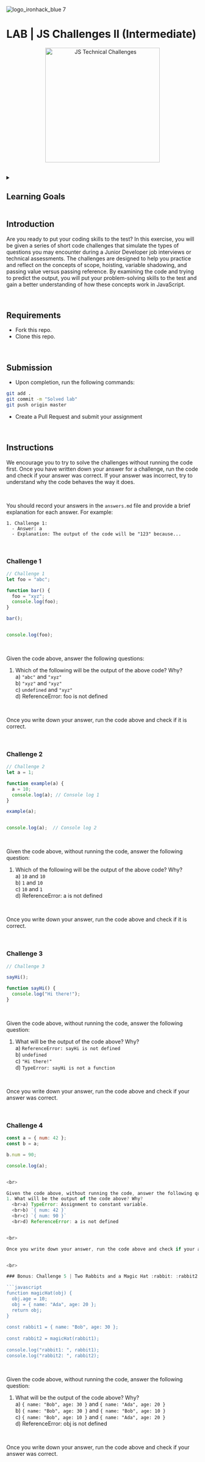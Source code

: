 ![logo_ironhack_blue 7](https://user-images.githubusercontent.com/23629340/40541063-a07a0a8a-601a-11e8-91b5-2f13e4e6b441.png)

# LAB | JS Challenges II (Intermediate)

<p align="center">
  <img src="https://media.giphy.com/media/hNk0I3uRsRkZ4pT5l8/giphy.gif" alt="JS Technical Challenges" width="300"/>
</p>

<br>

<details>
  <summary>
   <h2>Learning Goals</h2>
  </summary>

 This exercise allows you to practice and apply the concepts and techniques taught in class. 

  Upon completion of this exercise, you will be able to:

  - Determine correctly the variable scope in JavaScript code,
  - Interpret correctly how hoisting affects the variables and functions in JavaScript code,
  - Determine how variable shadowing affects the variables in JavaScript,
  - Interpret correctly how primitive values are passed and compared in JavaScript,
  - Interpret correctly how objects and arrays are passed and compared in JavaScript,
  - Interpret correctly how function parameters behave in JavaScript,

  <br>
  <hr> 

</details>

## Introduction

Are you ready to put your coding skills to the test? In this exercise, you will be given a series of short code challenges that simulate the types of questions you may encounter during a Junior Developer job interviews or technical assessments. The challenges are designed to help you practice and reflect on the concepts of scope, hoisting, variable shadowing, and passing value versus passing reference. By examining the code and trying to predict the output, you will put your problem-solving skills to the test and gain a better understanding of how these concepts work in JavaScript.

<br>

## Requirements

- Fork this repo.
- Clone this repo.

<br>

## Submission

- Upon completion, run the following commands:

```bash
git add .
git commit -m "Solved lab"
git push origin master
```

- Create a Pull Request and submit your assignment

<br>



## Instructions

We encourage you to try to solve the challenges without running the code first. Once you have written down your answer for a challenge, run the code and check if your answer was correct. If your answer was incorrect, try to understand why the code behaves the way it does.

<br>

You should record your answers in the `answers.md` file and provide a brief explanation for each answer. For example:

```text
1. Challenge 1:
  - Answer: a
  - Explanation: The output of the code will be "123" because...
```

<br>

### Challenge 1

```javascript
// Challenge 1
let foo = "abc";

function bar() {
  foo = "xyz";
  console.log(foo);
}

bar();


console.log(foo);
```

<br>

Given the code above, answer the following questions:

1. Which of the following will be the output of the above code? Why?
  <br>a) `"abc"` and `"xyz"`
  <br>b) `"xyz"` and `"xyz"`
  <br>c) `undefined` and `"xyz"`
  <br>d) ReferenceError: foo is not defined


<br>

Once you write down your answer, run the code above and check if it is correct.


<br>

### Challenge 2

```javascript
// Challenge 2
let a = 1;

function example(a) {
  a = 10;
  console.log(a); // Console log 1
}

example(a);


console.log(a);  // Console log 2
```

<br>

Given the code above, without running the code, answer the following question:

1. Which of the following will be the output of the above code? Why?
  <br>a) `10` and `10`
  <br>b) `1` and `10`
  <br>c) `10` and `1`
  <br>d) ReferenceError: a is not defined


<br>

Once you write down your answer, run the code above and check if it is correct.

<br>

### Challenge 3

```javascript
// Challenge 3

sayHi();

function sayHi() {
  console.log("Hi there!");
}
```

<br>

Given the code above, without running the code, answer the following question:
1. What will be the output of the code above? Why?
  <br>a) `ReferenceError: sayHi is not defined`
  <br>b) `undefined`
  <br>c) `"Hi there!"`
  <br>d) `TypeError: sayHi is not a function`

<br>

Once you write down your answer, run the code above and check if your answer was correct.


<br>

### Challenge 4

```javascript
const a = { num: 42 };
const b = a; 

b.num = 90;

console.log(a);


<br>

Given the code above, without running the code, answer the following question:
1. What will be the output of the code above? Why?
  <br>a) TypeError: Assignment to constant variable.
  <br>b) `{ num: 42 }`
  <br>c) `{ num: 90 }`
  <br>d) ReferenceError: a is not defined


<br>

Once you write down your answer, run the code above and check if your answer was correct.


<br>

### Bonus: Challenge 5 | Two Rabbits and a Magic Hat :rabbit: :rabbit2: :tophat:

```javascript
function magicHat(obj) {
  obj.age = 10;
  obj = { name: "Ada", age: 20 };
  return obj;
}
  
const rabbit1 = { name: "Bob", age: 30 };
  
const rabbit2 = magicHat(rabbit1);
  
console.log("rabbit1: ", rabbit1);
console.log("rabbit2: ", rabbit2);
```

<br>

Given the code above, without running the code, answer the following question:
1. What will be the output of the code above? Why?
  <br>a) `{ name: "Bob", age: 30 }` and `{ name: "Ada", age: 20 }`
  <br>b) `{ name: "Bob", age: 30 }` and `{ name: "Bob", age: 10 }`
  <br>c) `{ name: "Bob", age: 10 }` and `{ name: "Ada", age: 20 }`
  <br>d) ReferenceError: obj is not defined

<br>

Once you write down your answer, run the code above and check if your answer was correct.


<br>
